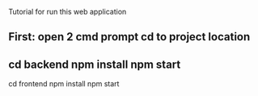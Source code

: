 Tutorial for run this web application

First:
open 2 cmd prompt
cd to project location
-------------
cd backend
npm install
npm start
-------------
cd frontend
npm install
npm start
